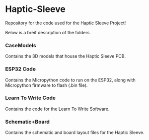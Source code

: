 # Haptic-Sleeve
Repository for the code used for the Haptic Sleeve Project!

Below is a breif description of the folders.

### CaseModels
Contains the 3D models that house the Haptic Sleeve PCB.

### ESP32 Code
Contains the Micropython code to run on the ESP32, along with Micropython firmware to flash (.bin file).

### Learn To Write Code
Contains the code for the Learn To Write Software.

### Schematic+Board
Contains the schematic and board layout files for the Haptic Sleeve.
